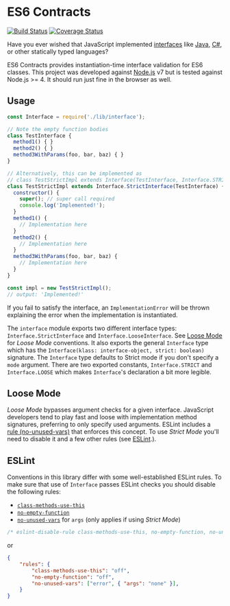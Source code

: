 # ES6 Contracts
[![Build Status](https://travis-ci.org/davepgreene/contracts-es6.svg?branch=master)](https://travis-ci.org/davepgreene/contracts-es6)
[![Coverage Status](https://coveralls.io/repos/github/davepgreene/contracts-es6/badge.svg?branch=master)](https://coveralls.io/github/davepgreene/contracts-es6?branch=master)

Have you ever wished that JavaScript implemented [interfaces][] like
[Java][], [C#][], or other statically typed languages?

ES6 Contracts provides instantiation-time interface validation for
ES6 classes. This project was developed against [Node.js][] v7
but is tested against Node.js >= 4. It should run just fine
in the browser as well.

## Usage
```javascript
const Interface = require('./lib/interface');

// Note the empty function bodies
class TestInterface {
  method1() { }
  method2() { }
  method3WithParams(foo, bar, baz) { }
}

// Alternatively, this can be implemented as
// class TestStrictImpl extends Interface(TestInterface, Interface.STRICT);
class TestStrictImpl extends Interface.StrictInterface(TestInterface) {
  constructor() {
    super(); // super call required
    console.log('Implemented!');
  }
  method1() {
    // Implementation here
  }
  method2() {
    // Implementation here
  }
  method3WithParams(foo, bar, baz) {
    // Implementation here
  }
}

const impl = new TestStrictImpl();
// output: 'Implemented!'
```

If you fail to satisfy the interface, an `ImplementationError`
will be thrown explaining the error when the implementation is
instantiated.

The `interface` module exports two different interface types:
`Interface.StrictInterface` and `Interface.LooseInterface`.
See [Loose Mode](#loose-mode) for *Loose Mode* conventions. It
also exports the general `Interface` type which has the
`Interface(klass: interface-object, strict: boolean)` signature.
The `Interface` type defaults to Strict mode if you don't specify
a `mode` argument. There are two exported constants, `Interface.STRICT`
and `Interface.LOOSE` which makes `Interface`'s declaration a
bit more legible.

## Loose Mode
*Loose Mode* bypasses argument checks for a given interface.
JavaScript developers tend to play fast and loose with
implementation method signatures, preferring to only specify
used arguments. ESLint includes a [rule (no-unused-vars)][no-unused-vars]
that enforces this concept. To use *Strict Mode* you'll need to
disable it and a few other rules (see [ESLint](#eslint).).

## ESLint
Conventions in this library differ with some well-established
ESLint rules. To make sure that use of `Interface` passes ESLint
checks you should disable the following rules:

* [`class-methods-use-this`][class-methods-use-this]
* [`no-empty-function`][no-empty-function]
* [`no-unused-vars`][no-unused-vars] for `args` (only applies if using *Strict Mode*)

```javascript
/* eslint-disable-rule class-methods-use-this, no-empty-function, no-unused-vars */
```
or
```json
{
    "rules": {
        "class-methods-use-this": "off",
        "no-empty-function": "off",
        "no-unused-vars": ["error", { "args": "none" }],
    }
}
```

[interfaces]: https://en.wikipedia.org/wiki/Interface_(computing)#Software_interfaces_in_object-oriented_languages
[Java]: https://docs.oracle.com/javase/tutorial/java/IandI/createinterface.html
[C#]: https://msdn.microsoft.com/en-us/library/87d83y5b.aspx
[Node.js]: https://nodejs.org
[no-unused-vars]: http://eslint.org/docs/rules/no-unused-vars
[class-methods-use-this]: http://eslint.org/docs/rules/class-methods-use-this
[no-empty-function]: http://eslint.org/docs/rules/no-empty-function
